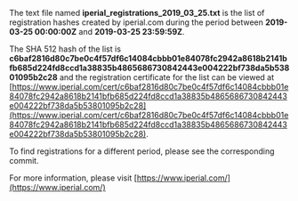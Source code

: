 The text file named **iperial_registrations_2019_03_25.txt** is the list of registration hashes created by iperial.com during the period between **2019-03-25 00:00:00Z** and **2019-03-25 23:59:59Z**.

The SHA 512 hash of the list is **c6baf2816d80c7be0c4f57df6c14084cbbb01e84078fc2942a8618b2141bfb685d224fd8ccd1a38835b4865686730842443e004222bf738da5b53801095b2c28** and the registration certificate for the list can be viewed at [https://www.iperial.com/cert/c6baf2816d80c7be0c4f57df6c14084cbbb01e84078fc2942a8618b2141bfb685d224fd8ccd1a38835b4865686730842443e004222bf738da5b53801095b2c28](https://www.iperial.com/cert/c6baf2816d80c7be0c4f57df6c14084cbbb01e84078fc2942a8618b2141bfb685d224fd8ccd1a38835b4865686730842443e004222bf738da5b53801095b2c28).

To find registrations for a different period, please see the corresponding commit.

For more information, please visit [https://www.iperial.com/](https://www.iperial.com/)

